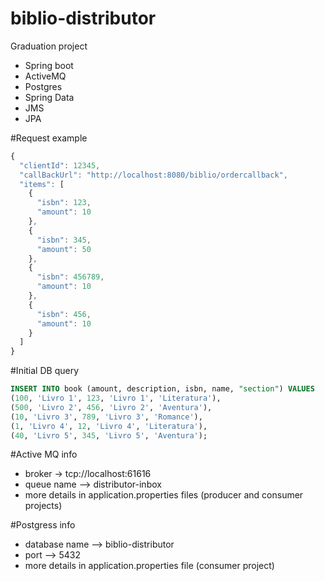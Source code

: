 # biblio-distributor

Graduation project

- Spring boot
- ActiveMQ
- Postgres
- Spring Data 
- JMS 
- JPA

#Request example
```javascript
{
  "clientId": 12345,
  "callBackUrl": "http://localhost:8080/biblio/ordercallback",
  "items": [
    {
      "isbn": 123,
      "amount": 10
    },
    {
      "isbn": 345,
      "amount": 50
    },
    {
      "isbn": 456789,
      "amount": 10
    },
    {
      "isbn": 456,
      "amount": 10
    }
  ]
}
```

#Initial DB query
```sql
INSERT INTO book (amount, description, isbn, name, "section") VALUES
(100, 'Livro 1', 123, 'Livro 1', 'Literatura'),
(500, 'Livro 2', 456, 'Livro 2', 'Aventura'),
(10, 'Livro 3', 789, 'Livro 3', 'Romance'),
(1, 'Livro 4', 12, 'Livro 4', 'Literatura'),
(40, 'Livro 5', 345, 'Livro 5', 'Aventura');
```

#Active MQ info 
* broker -> tcp://localhost:61616
* queue name --> distributor-inbox
* more details in application.properties files (producer and consumer projects)

#Postgress info
* database name --> biblio-distributor
* port --> 5432
* more details in application.properties file (consumer project)